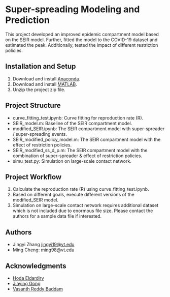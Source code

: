 # Super-spreading Modeling and Prediction

This project developed an improved epidemic compartment model based on the SEIR model. Further, fitted the model to the COVID-19 dataset and estimated the peak. Additionally, tested the impact of different restriction policies.

## Installation and Setup

1. Download and install [Anaconda](https://www.anaconda.com/products/individual).
2. Download and install [MATLAB](https://www.mathworks.com/products/matlab.html).
3. Unzip the project zip file.

## Project Structure

* curve_fitting_test.ipynb: Curve fitting for reproduction rate (R).
* SEIR_model.m: Baseline of the SEIR compartment model.
* modified_SEIR.ipynb: The SEIR compartment model with super-spreader / super-spreading events.
* SEIR_modified_policy_model.m: The SEIR compartment model with the effect of restriction policies.
* SEIR_modified_ss_d_p.m: The SEIR compartment model with the combination of super-spreader & effect of restriction policies.
* simu_test.py: Simulation on large-scale contact network.

## Project Workflow

1. Calculate the reproduction rate (R) using curve_fitting_test.ipynb.
2. Based on different goals, execute different versions of the modified_SEIR model.
3. Simulation on large-scale contact network requires additional dataset which is not included due to enormous file size. Please contact the authors for a sample data file if interested.

## Authors

* Jingyi Zhang <jingyi19@vt.edu>
* Ming Cheng: <ming98@vt.edu>

## Acknowledgments

* [Hoda Eldardiry](http://people.cs.vt.edu/hdardiry/)
* [Jiaying Gong](https://sites.google.com/vt.edu/jiaying-gong/home)
* [Vasanth Reddy Baddam](https://vbaddam.github.io/website/)
